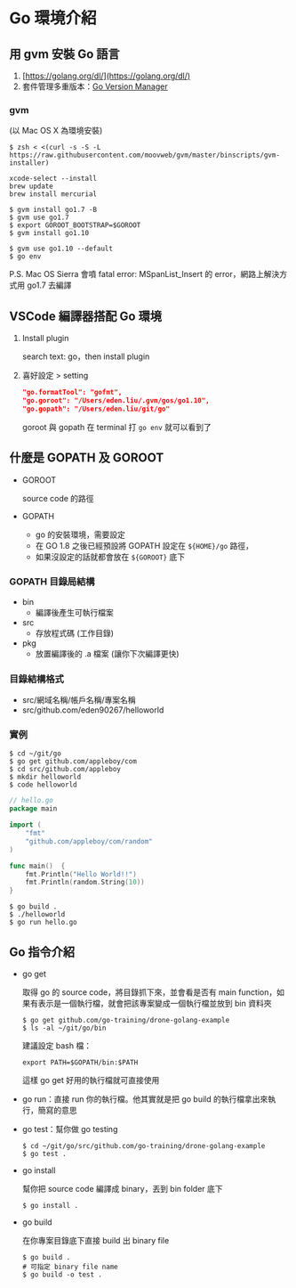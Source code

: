 # Go 環境介紹

## 用 gvm 安裝 Go 語言

1. [https://golang.org/dl/](https://golang.org/dl/)
2. 套件管理多重版本：[Go Version Manager](https://github.com/moovweb/gvm)

### gvm

(以 Mac OS X 為環境安裝)

```shell
$ zsh < <(curl -s -S -L https://raw.githubusercontent.com/moovweb/gvm/master/binscripts/gvm-installer)
```

```shell
xcode-select --install
brew update
brew install mercurial
```

```shell
$ gvm install go1.7 -B
$ gvm use go1.7
$ export GOROOT_BOOTSTRAP=$GOROOT
$ gvm install go1.10
```

```shell
$ gvm use go1.10 --default
$ go env
```

P.S. Mac OS Sierra 會噴 fatal error: MSpanList_Insert 的 error，網路上解決方式用 go1.7 去編譯

## VSCode 編譯器搭配 Go 環境

1. Install plugin

    search text: go，then install plugin

2. 喜好設定 > setting

    ```json
    "go.formatTool": "gofmt",
    "go.goroot": "/Users/eden.liu/.gvm/gos/go1.10",
    "go.gopath": "/Users/eden.liu/git/go"
    ```

    goroot 與 gopath 在 terminal 打 `go env` 就可以看到了

## 什麼是 GOPATH 及 GOROOT

- GOROOT

    source code 的路徑

- GOPATH

    - go 的安裝環境，需要設定
    - 在 GO 1.8 之後已經預設將 GOPATH 設定在 `${HOME}/go` 路徑，
    - 如果沒設定的話就都會放在 `${GOROOT}` 底下

### GOPATH 目錄局結構

- bin
    - 編譯後產生可執行檔案
- src
    - 存放程式碼 (工作目錄)
- pkg
    - 放置編譯後的 .a 檔案 (讓你下次編譯更快)

### 目錄結構格式

- src/網域名稱/帳戶名稱/專案名稱
- src/github.com/eden90267/helloworld

### 實例

```shell
$ cd ~/git/go
$ go get github.com/appleboy/com
$ cd src/github.com/appleboy
$ mkdir helloworld
$ code helloworld
```

```go
// hello.go
package main

import (
	"fmt"
	"github.com/appleboy/com/random"
)

func main()  {
	fmt.Println("Hello World!!")
	fmt.Println(random.String(10))
}
```

```shell
$ go build .
$ ./helloworld
$ go run hello.go
```

## Go 指令介紹

- go get

  取得 go 的 source code，將目錄抓下來，並會看是否有 main
  function，如果有表示是一個執行檔，就會把該專案變成一個執行檔並放到 bin 資料夾

  ```shell
  $ go get github.com/go-training/drone-golang-example
  $ ls -al ~/git/go/bin
  ```

  建議設定 bash 檔：

  ```
  export PATH=$GOPATH/bin:$PATH
  ```

  這樣 go get 好用的執行檔就可直接使用

- go run：直接 run 你的執行檔。他其實就是把 go build 的執行檔拿出來執行，簡寫的意思
- go test：幫你做 go testing

    ```shell
    $ cd ~/git/go/src/github.com/go-training/drone-golang-example
    $ go test .
    ```

- go install

  幫你把 source code 編譯成 binary，丟到 bin folder 底下

  ```shell
  $ go install .
  ```

- go build

    在你專案目錄底下直接 build 出 binary file

    ```shell
    $ go build .
    # 可指定 binary file name
    $ go build -o test .
    ```